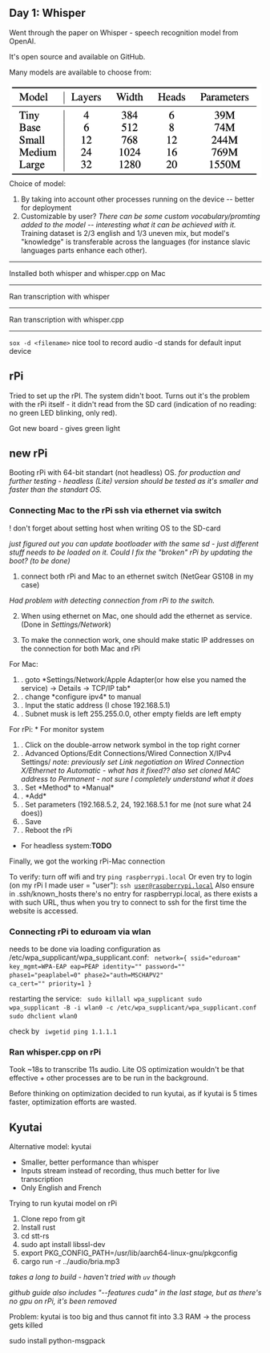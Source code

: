 ## Day 1: Whisper
Went through the paper on Whisper - speech recognition model from OpenAI.

It's open source and available on GitHub.

Many models are available to choose from:

![Models](week1.1.png)
Choice of model:
1. By taking into account other processes running on the device -- better for deployment
2. Customizable by user?
<i>There can be some custom vocabulary/promting added to the model -- interesting what it can be achieved with it.</i>
Training dataset is 2/3 english and 1/3 uneven mix, but model's "knowledge" is transferable across the languages (for instance slavic languages parts enhance each other).
***
Installed both whisper and whisper.cpp on Mac
***
Ran transcription with whisper
***
Ran transcription with whisper.cpp
***

<code>sox -d \<filename\></code>
nice tool to record audio
-d stands for default input device

## rPi


Tried to set up the rPI. The system didn't boot. Turns out it's the problem with the rPi itself - it didn't read from the SD card (indication of no reading: no green LED blinking, only red).

Got new board - gives green light

## new rPi

Booting rPi with 64-bit standart (not headless) OS.
<i>for production and further testing - headless (Lite) version should be tested as it's smaller and faster than the standart OS.</i>

### Connecting Mac to the rPi ssh via ethernet via switch
! don't forget about setting host when writing OS to the SD-card

<i>just figured out you can update bootloader with the same sd - just different stuff needs to be loaded on it. Could I fix the "broken" rPi by updating the boot? (to be done)</i>

1. connect both rPi and Mac to an ethernet switch (NetGear GS108 in my case)

<i>Had problem with detecting connection from rPi to the switch.</i>

2. When using ethernet on Mac, one should add the ethernet as service. (Done in *Settings/Network*)

3. To make the connection work, one should make static IP addresses on the connection for both Mac and rPi

For Mac:
<ol>
  <li>. goto *Settings/Network/Apple Adapter(or how else you named the service) -> Details -> TCP/IP tab*
  <li>. change *configure ipv4* to manual
  <li>. Input the static address (I chose 192.168.5.1)
  <li>. Subnet musk is left 255.255.0.0, other empty fields are left empty
</ol>
For rPi:
  * For monitor system
  <ol>
    <li>. Click on the double-arrow network symbol in the top right corner
    <li>. Advanced Options/Edit Connections/Wired Connection X/IPv4 Settings/
    <i> note: previously set Link negotiation on Wired Connection X/Ethernet to Automatic - what has it fixed??
    </i>
    <i> also set cloned MAC address to Permanent - not sure I completely understand what it does </i>
    <li>. Set *Method* to *Manual*
    <li>. *Add*
    <li>. Set parameters (192.168.5.2, 24, 192.168.5.1 for me (not sure what 24 does))
    <li>. Save
    <li>. Reboot the rPi
  </ol>

  * For headless system:**TODO**

Finally, we got the working rPi-Mac connection

To verify: turn off wifi and try
<code>ping raspberrypi.local</code>
Or even try to login (on my rPi I made user = "user"):
<code>ssh user@raspberrypi.local</code>
Also ensure in .ssh/known_hosts there's no entry for raspberrypi.local, as there exists a  with such URL, thus when you try to connect to ssh for the first time the website is accessed.

### Connecting rPi to eduroam via wlan

needs to be done via loading configuration as /etc/wpa_supplicant/wpa_supplicant.conf:
<code>
network={
  ssid="eduroam"
  key_mgmt=WPA-EAP
  eap=PEAP
  identity="<token name>"
  password="<password>"
  phase1="peaplabel=0"
  phase2="auth=MSCHAPV2"
  ca_cert="<pathToCertificate>"
  priority=1
}
</code>

restarting the service:
<code>  sudo killall wpa_supplicant
sudo wpa_supplicant -B -i wlan0 -c /etc/wpa_supplicant/wpa_supplicant.conf
sudo dhclient wlan0
</code>

check by
<code>
iwgetid
ping 1.1.1.1
</code>


### Ran whisper.cpp on rPi

Took ~18s to transcribe 11s audio.
Lite OS optimization wouldn't be that effective + other processes are to be run in the background.

Before thinking on optimization decided to run kyutai, as if kyutai is 5 times faster, optimization efforts are wasted.

## Kyutai

Alternative model: kyutai

* Smaller, better performance than whisper
* Inputs stream instead of recording, thus much better for live transcription
* Only English and French

Trying to run kyutai model on rPi

<ol>
<li> Clone repo from git
<li> Install rust
<li> cd stt-rs
<li> sudo apt install libssl-dev
<li> export PKG_CONFIG_PATH=/usr/lib/aarch64-linux-gnu/pkgconfig
<li> cargo run -r ../audio/bria.mp3
</ol>
<i>takes a long to build - haven't tried with <code>uv</code> though </i>

<i> github guide also includes "--features cuda" in the last stage, but as there's no gpu on rPi, it's been removed </i>

Problem: kyutai is too big and thus cannot fit into 3.3 RAM -> the process gets killed

sudo install python-msgpack
